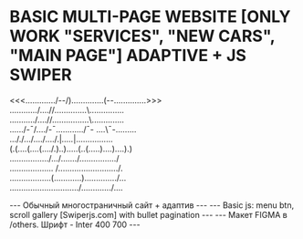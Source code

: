 # BASIC MULTI-PAGE WEBSITE [ONLY WORK "SERVICES", "NEW CARS", "MAIN PAGE"] ADAPTIVE + JS SWIPER #

 <<<............./--/)..............(\--\..............>>>  
 ............/....//..............\\....\...........  
 .........../....//................\\....\..........  
 ....../-¯/..../-¯\............/¯- ....\¯-\.........  
 ..././.../..../..../.|_....._|.\....\....\...\.\...  
 (.(....(....(..../.)..).....(..(.\....)....)....).)  
 .\................\/.../....\...\/................/  
 ..\................. /........\................../.  
 ....\..............(............)............../...  
 ......\.............\.........../............./....  

--- Обычный многостраничный сайт + адаптив --- 
--- Basic js: menu btn, scroll gallery [Swiperjs.com] with bullet pagination ---
--- Макет FIGMA в /others. Шрифт - Inter 400 700 ---

